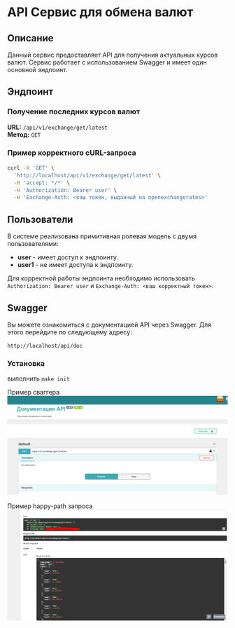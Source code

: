 # API Сервис для обмена валют

## Описание

Данный сервис предоставляет API для получения актуальных курсов валют. Сервис работает с использованием Swagger и имеет один основной эндпоинт.

## Эндпоинт

### Получение последних курсов валют

**URL:** `/api/v1/exchange/get/latest`  
**Метод:** `GET`

### Пример корректного cURL-запроса

```bash
curl -X 'GET' \
  'http://localhost/api/v1/exchange/get/latest' \
  -H 'accept: */*' \
  -H 'Authorization: Bearer user' \
  -H 'Exchange-Auth: <ваш токен, выданный на openexchangerates>'
```

## Пользователи

В системе реализована примитивная ролевая модель с двумя пользователями:

- **user** - имеет доступ к эндпоинту.
- **user1** - не имеет доступа к эндпоинту.

Для корректной работы эндпоинта необходимо использовать `Authorization: Bearer user` и `Exchange-Auth: <ваш корректный токен>`.

## Swagger

Вы можете ознакомиться с документацией API через Swagger. Для этого перейдите по следующему адресу:

```
http://localhost/api/doc
```
### Установка
выполнить `make init`

Пример сваггера
![Screenshot_1.png](images/Screenshot_1.png)

Пример happy-path запроса
![Screenshot_2.png](images/Screenshot_2.png)